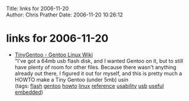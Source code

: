 Title: links for 2006-11-20  
Author: Chris Prather
Date: 2006-11-20 10:26:12

# links for 2006-11-20
<ul class="delicious">
	<li>
		<div class="delicious-link"><a href="http://gentoo-wiki.com/TinyGentoo">TinyGentoo - Gentoo Linux Wiki</a></div>
		<div class="delicious-extended">"I've got a 64mb usb flash disk, and I wanted Gentoo on it, but to still have plenty of room for other files. Because there wasn't anything already out there, I figured it out for myself, and this is pretty much a HOWTO make a Tiny Gentoo (under 5mb) usin</div>
		<div class="delicious-tags">(tags: <a href="http://del.icio.us/perigrin/flash">flash</a> <a href="http://del.icio.us/perigrin/gentoo">gentoo</a> <a href="http://del.icio.us/perigrin/howto">howto</a> <a href="http://del.icio.us/perigrin/linux">linux</a> <a href="http://del.icio.us/perigrin/reference">reference</a> <a href="http://del.icio.us/perigrin/usability">usability</a> <a href="http://del.icio.us/perigrin/usb">usb</a> <a href="http://del.icio.us/perigrin/useful">useful</a> <a href="http://del.icio.us/perigrin/embedded">embedded</a>)</div>
	</li>
</ul>

